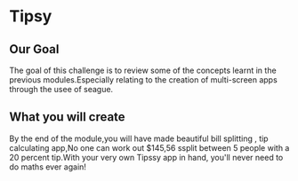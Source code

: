 #  Tipsy

## Our Goal
The goal of this challenge is to review some of the concepts learnt in the previous modules.Especially relating to the creation of multi-screen apps through the usee of seague.

## What you will create
By the end of the module,you will have made beautiful bill splitting , tip calculating app,No one can work out $145,56 ssplit between 5 people with a 20 percent tip.With your very own Tipssy app in hand, you'll never need to do maths ever again!


